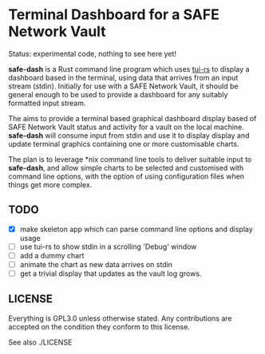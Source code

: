 # Terminal Dashboard for a SAFE Network Vault

Status: experimental code, nothing to see here yet!

**safe-dash** is a Rust command line program which uses [tui-rs](https://github.com/fdehau/tui-rs) to display a dashboard based in the terminal, using data that arrives from an input stream (stdin). Initially for use with a SAFE Network Vault, it should be general enough to be used to provide a dashboard for any suitably formatted input stream.

The aims to provide a terminal based graphical dashboard display based of SAFE Network Vault status and activity for a vault on the local machine. **safe-dash** will consume input from stdin and use it to display display and update terminal graphics containing one or more customisable charts.

The plan is to leverage *nix command line tools to deliver suitable input to **safe-dash**, and allow simple charts to be selected and customised with command line options, with the option of using configuration files when things get more complex.

## TODO
- [x] make skeleton app which can parse command line options and display usage
- [ ] use tui-rs to show stdin in a scrolling 'Debug' window
- [ ] add a dummy chart
- [ ] animate the chart as new data arrives on stdin
- [ ] get a trivial display that updates as the vault log grows.

## LICENSE

Everything is GPL3.0 unless otherwise stated. Any contributions are accepted on the condition they conform to this license.

See also ./LICENSE